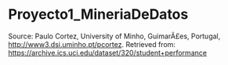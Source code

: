 # Proyecto1_MineriaDeDatos
Source: Paulo Cortez, University of Minho, GuimarÃ£es, Portugal, http://www3.dsi.uminho.pt/pcortez. 
Retrieved from: https://archive.ics.uci.edu/dataset/320/student+performance
